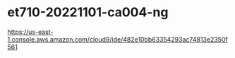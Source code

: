 # et710-20221101-ca004-ng
https://us-east-1.console.aws.amazon.com/cloud9/ide/482e10bb63354293ac74813e2350f561
